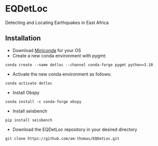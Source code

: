 # EQDetLoc
Detecting and Locating Earthquakes in East Africa

## Installation 
* Download [Miniconda](https://docs.conda.io/en/latest/miniconda.html) for your OS 
* Create a new conda environment with pygmt: 
```
conda create --name detloc --channel conda-forge pygmt python=3.10
```
* Activate the new conda environment as follows: 
```
conda activate detloc
```
* Install Obspy 
```
conda install -c conda-forge obspy
```
* Install seisbench 
```
pip install seisbench
```
* Download the EQDetLoc repository in your desired directory
```
git clone https://github.com/am-thomas/EQDetLoc.git
```
